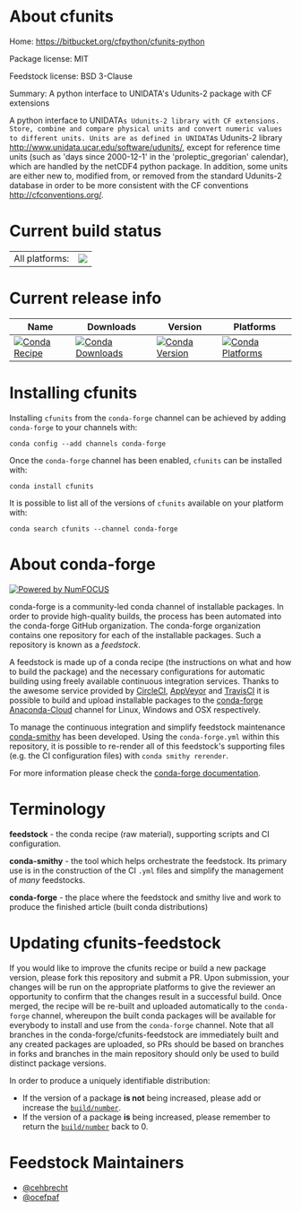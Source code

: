 About cfunits
=============

Home: https://bitbucket.org/cfpython/cfunits-python

Package license: MIT

Feedstock license: BSD 3-Clause

Summary: A python interface to UNIDATA's Udunits-2 package with CF extensions

A python interface to UNIDATA`s Udunits-2 library with CF extensions.
Store, combine and compare physical units and convert numeric values to different units.
Units are as defined in UNIDATA`s Udunits-2 library <http://www.unidata.ucar.edu/software/udunits/>,
except for reference time units (such as 'days since 2000-12-1' in the 'proleptic_gregorian' calendar),
which are handled by the netCDF4 python package.
In addition, some units are either new to, modified from, or removed from the standard
Udunits-2 database in order to be more consistent with the CF conventions <http://cfconventions.org/>.


Current build status
====================


<table><tr><td>All platforms:</td>
    <td>
      <a href="https://dev.azure.com/conda-forge/feedstock-builds/_build/latest?definitionId=141&branchName=master">
        <img src="https://dev.azure.com/conda-forge/feedstock-builds/_apis/build/status/cfunits-feedstock?branchName=master">
      </a>
    </td>
  </tr>
</table>

Current release info
====================

| Name | Downloads | Version | Platforms |
| --- | --- | --- | --- |
| [![Conda Recipe](https://img.shields.io/badge/recipe-cfunits-green.svg)](https://anaconda.org/conda-forge/cfunits) | [![Conda Downloads](https://img.shields.io/conda/dn/conda-forge/cfunits.svg)](https://anaconda.org/conda-forge/cfunits) | [![Conda Version](https://img.shields.io/conda/vn/conda-forge/cfunits.svg)](https://anaconda.org/conda-forge/cfunits) | [![Conda Platforms](https://img.shields.io/conda/pn/conda-forge/cfunits.svg)](https://anaconda.org/conda-forge/cfunits) |

Installing cfunits
==================

Installing `cfunits` from the `conda-forge` channel can be achieved by adding `conda-forge` to your channels with:

```
conda config --add channels conda-forge
```

Once the `conda-forge` channel has been enabled, `cfunits` can be installed with:

```
conda install cfunits
```

It is possible to list all of the versions of `cfunits` available on your platform with:

```
conda search cfunits --channel conda-forge
```


About conda-forge
=================

[![Powered by NumFOCUS](https://img.shields.io/badge/powered%20by-NumFOCUS-orange.svg?style=flat&colorA=E1523D&colorB=007D8A)](http://numfocus.org)

conda-forge is a community-led conda channel of installable packages.
In order to provide high-quality builds, the process has been automated into the
conda-forge GitHub organization. The conda-forge organization contains one repository
for each of the installable packages. Such a repository is known as a *feedstock*.

A feedstock is made up of a conda recipe (the instructions on what and how to build
the package) and the necessary configurations for automatic building using freely
available continuous integration services. Thanks to the awesome service provided by
[CircleCI](https://circleci.com/), [AppVeyor](https://www.appveyor.com/)
and [TravisCI](https://travis-ci.com/) it is possible to build and upload installable
packages to the [conda-forge](https://anaconda.org/conda-forge)
[Anaconda-Cloud](https://anaconda.org/) channel for Linux, Windows and OSX respectively.

To manage the continuous integration and simplify feedstock maintenance
[conda-smithy](https://github.com/conda-forge/conda-smithy) has been developed.
Using the ``conda-forge.yml`` within this repository, it is possible to re-render all of
this feedstock's supporting files (e.g. the CI configuration files) with ``conda smithy rerender``.

For more information please check the [conda-forge documentation](https://conda-forge.org/docs/).

Terminology
===========

**feedstock** - the conda recipe (raw material), supporting scripts and CI configuration.

**conda-smithy** - the tool which helps orchestrate the feedstock.
                   Its primary use is in the construction of the CI ``.yml`` files
                   and simplify the management of *many* feedstocks.

**conda-forge** - the place where the feedstock and smithy live and work to
                  produce the finished article (built conda distributions)


Updating cfunits-feedstock
==========================

If you would like to improve the cfunits recipe or build a new
package version, please fork this repository and submit a PR. Upon submission,
your changes will be run on the appropriate platforms to give the reviewer an
opportunity to confirm that the changes result in a successful build. Once
merged, the recipe will be re-built and uploaded automatically to the
`conda-forge` channel, whereupon the built conda packages will be available for
everybody to install and use from the `conda-forge` channel.
Note that all branches in the conda-forge/cfunits-feedstock are
immediately built and any created packages are uploaded, so PRs should be based
on branches in forks and branches in the main repository should only be used to
build distinct package versions.

In order to produce a uniquely identifiable distribution:
 * If the version of a package **is not** being increased, please add or increase
   the [``build/number``](https://conda.io/docs/user-guide/tasks/build-packages/define-metadata.html#build-number-and-string).
 * If the version of a package **is** being increased, please remember to return
   the [``build/number``](https://conda.io/docs/user-guide/tasks/build-packages/define-metadata.html#build-number-and-string)
   back to 0.

Feedstock Maintainers
=====================

* [@cehbrecht](https://github.com/cehbrecht/)
* [@ocefpaf](https://github.com/ocefpaf/)

